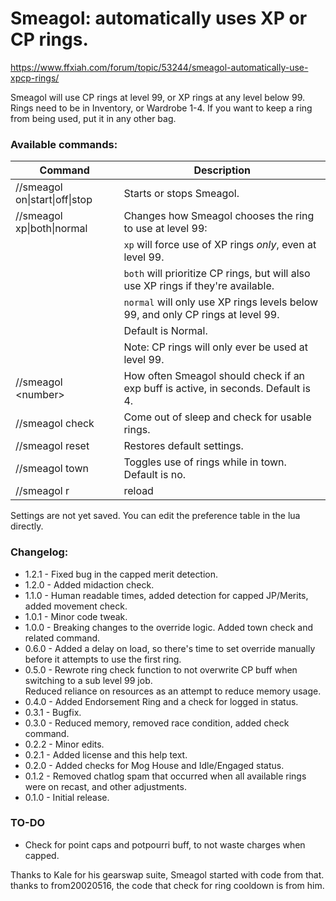 # Smeagol: automatically uses XP or CP rings.

https://www.ffxiah.com/forum/topic/53244/smeagol-automatically-use-xpcp-rings/

Smeagol will use CP rings at level 99, or XP rings at any level below 99.
Rings need to be in Inventory, or Wardrobe 1-4. If you want to keep a ring from being used, put it in any other bag.

### Available commands:
| Command | Description |
|---|---|
|//smeagol on\|start\|off\|stop | Starts or stops Smeagol.|  
|//smeagol xp\|both\|normal | Changes how Smeagol chooses the ring to use at level 99:|
||`xp` will force use of XP rings _only_, even at level 99.|
||`both` will prioritize CP rings, but will also use XP rings if they're available.|
||`normal` will only use XP rings levels below 99, and only CP rings at level 99.|
||Default is Normal.|
||Note: CP rings will only ever be used at level 99.|
|//smeagol \<number\>| How often Smeagol should check if an exp buff is active, in seconds. Default is 4.|  
|//smeagol check| Come out of sleep and check for usable rings.|  
|//smeagol reset| Restores default settings.|  
|//smeagol town| Toggles use of rings while in town. Default is no.|
|//smeagol r|reload|u|unload| - Reloads/unloads Smeagol.|  

Settings are not yet saved. You can edit the preference table in the lua directly.

### Changelog:
- 1.2.1 - Fixed bug in the capped merit detection.
- 1.2.0 - Added midaction check.
- 1.1.0 - Human readable times, added detection for capped JP/Merits, added movement check.
- 1.0.1 - Minor code tweak.
- 1.0.0 - Breaking changes to the override logic. Added town check and related command.
- 0.6.0 - Added a delay on load, so there's time to set override manually before it attempts to use the first ring.
- 0.5.0 - Rewrote ring check function to not overwrite CP buff when switching to a sub level 99 job.  
          Reduced reliance on resources as an attempt to reduce memory usage.
- 0.4.0 - Added Endorsement Ring and a check for logged in status.  
- 0.3.1 - Bugfix.  
- 0.3.0 - Reduced memory, removed race condition, added check command.  
- 0.2.2 - Minor edits.  
- 0.2.1 - Added license and this help text.  
- 0.2.0 - Added checks for Mog House and Idle/Engaged status.  
- 0.1.2 - Removed chatlog spam that occurred when all available rings were on recast, and other adjustments.  
- 0.1.0 - Initial release.  

### TO-DO ###
- Check for point caps and potpourri buff, to not waste charges when capped.

Thanks to Kale for his gearswap suite, Smeagol started with code from that.  
thanks to from20020516, the code that check for ring cooldown is from him.  
